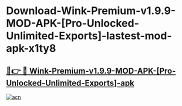 # Download-Wink-Premium-v1.9.9-MOD-APK-[Pro-Unlocked-Unlimited-Exports]-lastest-mod-apk-x1ty8

<h2><a href="https://apkcomod.com?title=Wink-Premium-v1.9.9-MOD-APK-[Pro-Unlocked-Unlimited-Exports]">🔗👉 🔴 Wink-Premium-v1.9.9-MOD-APK-[Pro-Unlocked-Unlimited-Exports]-apk </a></h2>

[![acn](https://github.com/user-attachments/assets/0f9c940e-d8b0-45ae-aac7-cd30a18b3e1c)](https://apkcomod.com?title=Wink-Premium-v1.9.9-MOD-APK-[Pro-Unlocked-Unlimited-Exports])
